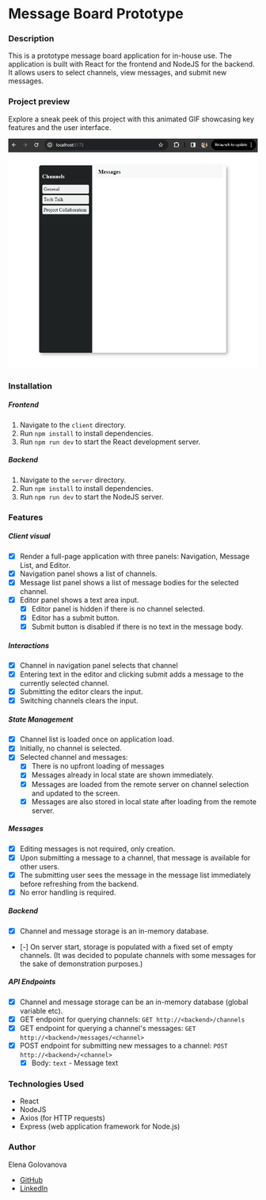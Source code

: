 # Message Board Prototype

### Description

This is a prototype message board application for in-house use. The application is built with React for the frontend and NodeJS for the backend. It allows users to select channels, view messages, and submit new messages.

### Project preview

Explore a sneak peek of this project with this animated GIF showcasing key features and the user interface.

![UI project GIF](./client/public/message-board-app.gif)

### Installation

##### Frontend

1. Navigate to the `client` directory.
2. Run `npm install` to install dependencies.
3. Run `npm run dev` to start the React development server.

##### Backend

1. Navigate to the `server` directory.
2. Run `npm install` to install dependencies.
3. Run `npm run dev` to start the NodeJS server.

### Features

##### Client visual

- [x] Render a full-page application with three panels: Navigation, Message List, and Editor.
- [x] Navigation panel shows a list of channels.
- [x] Message list panel shows a list of message bodies for the selected channel.
- [x] Editor panel shows a text area input.
  - [x] Editor panel is hidden if there is no channel selected.
  - [x] Editor has a submit button.
  - [x] Submit button is disabled if there is no text in the message body.

##### Interactions

- [x] Channel in navigation panel selects that channel
- [x] Entering text in the editor and clicking submit adds a message to the currently selected channel.
- [x] Submitting the editor clears the input.
- [x] Switching channels clears the input.

##### State Management

- [x] Channel list is loaded once on application load.
- [x] Initially, no channel is selected.
- [x] Selected channel and messages:
  - [x] There is no upfront loading of messages
  - [x] Messages already in local state are shown immediately.
  - [x] Messages are loaded from the remote server on channel selection and updated to the screen.
  - [x] Messages are also stored in local state after loading from the remote server.

##### Messages

- [x] Editing messages is not required, only creation.
- [x] Upon submitting a message to a channel, that message is available for other users.
- [x] The submitting user sees the message in the message list immediately before refreshing from the backend.
- [x] No error handling is required.

##### Backend

- [x] Channel and message storage is an in-memory database.
- [-] On server start, storage is populated with a fixed set of empty channels.
      (It was decided to populate channels with some messages for the sake of demonstration purposes.)

##### API Endpoints

- [x] Channel and message storage can be an in-memory database (global variable etc).
- [x] GET endpoint for querying channels: `GET http://<backend>/channels`
- [x] GET endpoint for querying a channel's messages: `GET http://<backend>/messages/<channel>`
- [x] POST endpoint for submitting new messages to a channel: `POST http://<backend>/<channel>`
  - [x] Body: `text` - Message text

### Technologies Used

- React
- NodeJS
- Axios (for HTTP requests)
- Express (web application framework for Node.js)

### Author

Elena Golovanova
- [GitHub](https://github.com/ElenaCoder/)
- [LinkedIn](https://www.linkedin.com/in/elena-golovanova/)
